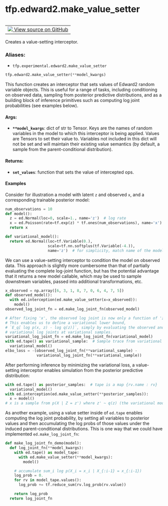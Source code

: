 <div itemscope itemtype="http://developers.google.com/ReferenceObject">
<meta itemprop="name" content="tfp.edward2.make_value_setter" />
<meta itemprop="path" content="Stable" />
</div>

# tfp.edward2.make_value_setter


<table class="tfo-notebook-buttons tfo-api" align="left">

<td>
  <a target="_blank" href="https://github.com/tensorflow/probability/blob/master/tensorflow_probability/python/experimental/edward2/program_transformations.py">
    <img src="https://www.tensorflow.org/images/GitHub-Mark-32px.png" />
    View source on GitHub
  </a>
</td></table>



Creates a value-setting interceptor.

### Aliases:

* `tfp.experimental.edward2.make_value_setter`


``` python
tfp.edward2.make_value_setter(**model_kwargs)
```



<!-- Placeholder for "Used in" -->

This function creates an interceptor that sets values of Edward2 random
variable objects. This is useful for a range of tasks, including conditioning
on observed data, sampling from posterior predictive distributions, and as a
building block of inference primitives such as computing log joint
probabilities (see examples below).

#### Args:


* <b>`**model_kwargs`</b>: dict of str to Tensor. Keys are the names of random
  variables in the model to which this interceptor is being applied. Values
  are Tensors to set their value to. Variables not included in this dict
  will not be set and will maintain their existing value semantics (by
  default, a sample from the parent-conditional distribution).


#### Returns:


* <b>`set_values`</b>: function that sets the value of intercepted ops.

#### Examples

Consider for illustration a model with latent `z` and
observed `x`, and a corresponding trainable posterior model:

```python
num_observations = 10
def model():
  z = ed.Normal(loc=0, scale=1., name='z')  # log rate
  x = ed.Poisson(rate=tf.exp(z) * tf.ones(num_observations), name='x')
  return x

def variational_model():
  return ed.Normal(loc=tf.Variable(0.),
                   scale=tf.nn.softplus(tf.Variable(-4.)),
                   name='z')  # for simplicity, match name of the model RV.
```

We can use a value-setting interceptor to condition the model on observed
data. This approach is slightly more cumbersome than that of partially
evaluating the complete log-joint function, but has the potential advantage
that it returns a new model callable, which may be used to sample downstream
variables, passed into additional transformations, etc.

```python
x_observed = np.array([6, 3, 1, 8, 7, 0, 6, 4, 7, 5])
def observed_model():
  with ed.interception(ed.make_value_setter(x=x_observed)):
    model()
observed_log_joint_fn = ed.make_log_joint_fn(observed_model)

# After fixing 'x', the observed log joint is now only a function of 'z'.
# This enables us to define a variational lower bound,
# `E_q[ log p(x, z) - log q(z)]`, simply by evaluating the observed and
# variational log joints at variational samples.
variational_log_joint_fn = ed.make_log_joint_fn(variational_model)
with ed.tape() as variational_sample:  # Sample trace from variational model.
  variational_model()
elbo_loss = -(observed_log_joint_fn(**variational_sample) -
              variational_log_joint_fn(**variational_sample))
```

After performing inference by minimizing the variational loss, a value-setting
interceptor enables simulation from the posterior predictive distribution:

```python
with ed.tape() as posterior_samples:  # tape is a map {rv.name : rv}
  variational_model()
with ed.interception(ed.make_value_setter(**posterior_samples)):
  x = model()
# x is a sample from p(X | Z = z') where z' ~ q(z) (the variational model)
```

As another example, using a value setter inside of `ed.tape` enables
computing the log joint probability, by setting all variables to
posterior values and then accumulating the log probs of those values under
the induced parent-conditional distributions. This is one way that we could
have implemented `ed.make_log_joint_fn`:

```python
def make_log_joint_fn_demo(model):
  def log_joint_fn(**model_kwargs):
    with ed.tape() as model_tape:
      with ed.make_value_setter(**model_kwargs):
        model()

    # accumulate sum_i log p(X_i = x_i | X_{:i-1} = x_{:i-1})
    log_prob = 0.
    for rv in model_tape.values():
      log_prob += tf.reduce_sum(rv.log_prob(rv.value))

    return log_prob
  return log_joint_fn
```